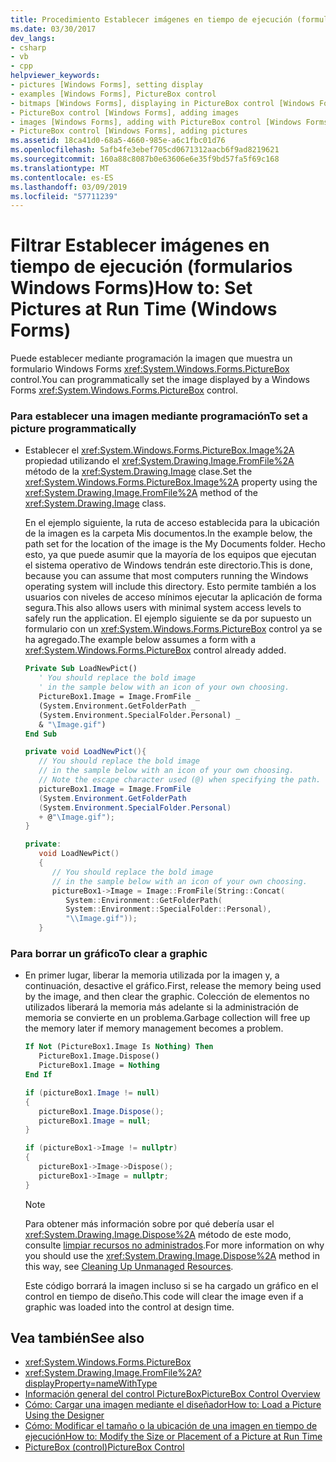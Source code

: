 ```yaml
---
title: Procedimiento Establecer imágenes en tiempo de ejecución (formularios Windows Forms)
ms.date: 03/30/2017
dev_langs:
- csharp
- vb
- cpp
helpviewer_keywords:
- pictures [Windows Forms], setting display
- examples [Windows Forms], PictureBox control
- bitmaps [Windows Forms], displaying in PictureBox control [Windows Forms]
- PictureBox control [Windows Forms], adding images
- images [Windows Forms], adding with PictureBox control [Windows Forms]
- PictureBox control [Windows Forms], adding pictures
ms.assetid: 18ca41d0-68a5-4660-985e-a6c1fbc01d76
ms.openlocfilehash: 5afb4fe3ebef705cd0671312aacb6f9ad8219621
ms.sourcegitcommit: 160a88c8087b0e63606e6e35f9bd57fa5f69c168
ms.translationtype: MT
ms.contentlocale: es-ES
ms.lasthandoff: 03/09/2019
ms.locfileid: "57711239"
---
```

# <a name="how-to-set-pictures-at-run-time-windows-forms"></a><span data-ttu-id="89a80-102">Filtrar Establecer imágenes en tiempo de ejecución (formularios Windows Forms)</span><span class="sxs-lookup"><span data-stu-id="89a80-102">How to: Set Pictures at Run Time (Windows Forms)</span></span>
<span data-ttu-id="89a80-103">Puede establecer mediante programación la imagen que muestra un formulario Windows Forms <xref:System.Windows.Forms.PictureBox> control.</span><span class="sxs-lookup"><span data-stu-id="89a80-103">You can programmatically set the image displayed by a Windows Forms <xref:System.Windows.Forms.PictureBox> control.</span></span>  
  
### <a name="to-set-a-picture-programmatically"></a><span data-ttu-id="89a80-104">Para establecer una imagen mediante programación</span><span class="sxs-lookup"><span data-stu-id="89a80-104">To set a picture programmatically</span></span>  
  
-   <span data-ttu-id="89a80-105">Establecer el <xref:System.Windows.Forms.PictureBox.Image%2A> propiedad utilizando el <xref:System.Drawing.Image.FromFile%2A> método de la <xref:System.Drawing.Image> clase.</span><span class="sxs-lookup"><span data-stu-id="89a80-105">Set the <xref:System.Windows.Forms.PictureBox.Image%2A> property using the <xref:System.Drawing.Image.FromFile%2A> method of the <xref:System.Drawing.Image> class.</span></span>  
  
     <span data-ttu-id="89a80-106">En el ejemplo siguiente, la ruta de acceso establecida para la ubicación de la imagen es la carpeta Mis documentos.</span><span class="sxs-lookup"><span data-stu-id="89a80-106">In the example below, the path set for the location of the image is the My Documents folder.</span></span> <span data-ttu-id="89a80-107">Hecho esto, ya que puede asumir que la mayoría de los equipos que ejecutan el sistema operativo de Windows tendrán este directorio.</span><span class="sxs-lookup"><span data-stu-id="89a80-107">This is done, because you can assume that most computers running the Windows operating system will include this directory.</span></span> <span data-ttu-id="89a80-108">Esto permite también a los usuarios con niveles de acceso mínimos ejecutar la aplicación de forma segura.</span><span class="sxs-lookup"><span data-stu-id="89a80-108">This also allows users with minimal system access levels to safely run the application.</span></span> <span data-ttu-id="89a80-109">El ejemplo siguiente se da por supuesto un formulario con un <xref:System.Windows.Forms.PictureBox> control ya se ha agregado.</span><span class="sxs-lookup"><span data-stu-id="89a80-109">The example below assumes a form with a <xref:System.Windows.Forms.PictureBox> control already added.</span></span>  
  
    ```vb  
    Private Sub LoadNewPict()  
       ' You should replace the bold image   
       ' in the sample below with an icon of your own choosing.  
       PictureBox1.Image = Image.FromFile _  
       (System.Environment.GetFolderPath _  
       (System.Environment.SpecialFolder.Personal) _  
       & "\Image.gif")  
    End Sub  
    ```  
  
    ```csharp  
    private void LoadNewPict(){  
       // You should replace the bold image   
       // in the sample below with an icon of your own choosing.  
       // Note the escape character used (@) when specifying the path.  
       pictureBox1.Image = Image.FromFile  
       (System.Environment.GetFolderPath  
       (System.Environment.SpecialFolder.Personal)  
       + @"\Image.gif");  
    }  
    ```  
  
    ```cpp  
    private:  
       void LoadNewPict()  
       {  
          // You should replace the bold image   
          // in the sample below with an icon of your own choosing.  
          pictureBox1->Image = Image::FromFile(String::Concat(  
             System::Environment::GetFolderPath(  
             System::Environment::SpecialFolder::Personal),  
             "\\Image.gif"));  
       }  
    ```  
  
### <a name="to-clear-a-graphic"></a><span data-ttu-id="89a80-110">Para borrar un gráfico</span><span class="sxs-lookup"><span data-stu-id="89a80-110">To clear a graphic</span></span>  
  
-   <span data-ttu-id="89a80-111">En primer lugar, liberar la memoria utilizada por la imagen y, a continuación, desactive el gráfico.</span><span class="sxs-lookup"><span data-stu-id="89a80-111">First, release the memory being used by the image, and then clear the graphic.</span></span> <span data-ttu-id="89a80-112">Colección de elementos no utilizados liberará la memoria más adelante si la administración de memoria se convierte en un problema.</span><span class="sxs-lookup"><span data-stu-id="89a80-112">Garbage collection will free up the memory later if memory management becomes a problem.</span></span>  
  
    ```vb  
    If Not (PictureBox1.Image Is Nothing) Then  
       PictureBox1.Image.Dispose()  
       PictureBox1.Image = Nothing  
    End If  
    ```  
  
    ```csharp  
    if (pictureBox1.Image != null)   
    {  
       pictureBox1.Image.Dispose();  
       pictureBox1.Image = null;  
    }  
    ```  
  
    ```cpp  
    if (pictureBox1->Image != nullptr)  
    {  
       pictureBox1->Image->Dispose();  
       pictureBox1->Image = nullptr;  
    }  
    ```  
  
    > [!NOTE]
    >  <span data-ttu-id="89a80-113">Para obtener más información sobre por qué debería usar el <xref:System.Drawing.Image.Dispose%2A> método de este modo, consulte [limpiar recursos no administrados](../../../standard/garbage-collection/unmanaged.md).</span><span class="sxs-lookup"><span data-stu-id="89a80-113">For more information on why you should use the <xref:System.Drawing.Image.Dispose%2A> method in this way, see [Cleaning Up Unmanaged Resources](../../../standard/garbage-collection/unmanaged.md).</span></span>  
  
     <span data-ttu-id="89a80-114">Este código borrará la imagen incluso si se ha cargado un gráfico en el control en tiempo de diseño.</span><span class="sxs-lookup"><span data-stu-id="89a80-114">This code will clear the image even if a graphic was loaded into the control at design time.</span></span>  
  
## <a name="see-also"></a><span data-ttu-id="89a80-115">Vea también</span><span class="sxs-lookup"><span data-stu-id="89a80-115">See also</span></span>
- <xref:System.Windows.Forms.PictureBox>
- <xref:System.Drawing.Image.FromFile%2A?displayProperty=nameWithType>
- [<span data-ttu-id="89a80-116">Información general del control PictureBox</span><span class="sxs-lookup"><span data-stu-id="89a80-116">PictureBox Control Overview</span></span>](picturebox-control-overview-windows-forms.md)
- [<span data-ttu-id="89a80-117">Cómo: Cargar una imagen mediante el diseñador</span><span class="sxs-lookup"><span data-stu-id="89a80-117">How to: Load a Picture Using the Designer</span></span>](how-to-load-a-picture-using-the-designer-windows-forms.md)
- [<span data-ttu-id="89a80-118">Cómo: Modificar el tamaño o la ubicación de una imagen en tiempo de ejecución</span><span class="sxs-lookup"><span data-stu-id="89a80-118">How to: Modify the Size or Placement of a Picture at Run Time</span></span>](how-to-modify-the-size-or-placement-of-a-picture-at-run-time-windows-forms.md)
- [<span data-ttu-id="89a80-119">PictureBox (control)</span><span class="sxs-lookup"><span data-stu-id="89a80-119">PictureBox Control</span></span>](picturebox-control-windows-forms.md)
